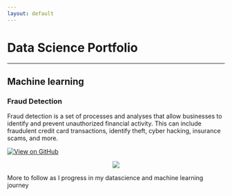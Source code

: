 ```yaml
---
layout: default
---
```

# Data Science Portfolio
---
## Machine learning

### Fraud Detection

Fraud detection is a set of processes and analyses that allow businesses to identify and prevent unauthorized financial activity. This can include fraudulent credit card transactions, identify theft, cyber hacking, insurance scams, and more.

[![View on GitHub](https://img.shields.io/badge/GitHub-View_on_GitHub-blue?logo=GitHub)](https://github.com/chandamouli/fraud_detection)

<center><img src="images/fraud_detection.jpg"/></center>

More to follow as I progress in my datascience and machine learning journey
```
